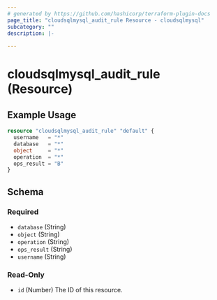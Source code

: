 ```yaml
---
# generated by https://github.com/hashicorp/terraform-plugin-docs
page_title: "cloudsqlmysql_audit_rule Resource - cloudsqlmysql"
subcategory: ""
description: |-
  
---
```


# cloudsqlmysql_audit_rule (Resource)



## Example Usage

```terraform
resource "cloudsqlmysql_audit_rule" "default" {
  username   = "*"
  database   = "*"
  object     = "*"
  operation  = "*"
  ops_result = "B"
}
```

<!-- schema generated by tfplugindocs -->
## Schema

### Required

- `database` (String)
- `object` (String)
- `operation` (String)
- `ops_result` (String)
- `username` (String)

### Read-Only

- `id` (Number) The ID of this resource.

